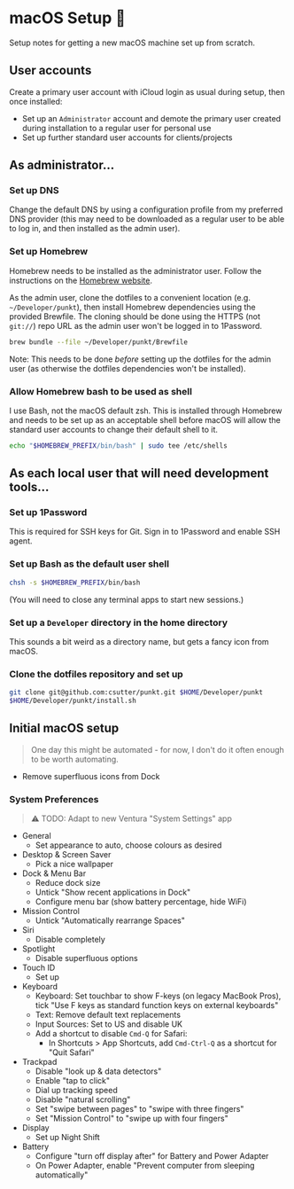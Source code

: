 # macOS Setup 🍎

Setup notes for getting a new macOS machine set up from scratch.

## User accounts

Create a primary user account with iCloud login as usual during setup, then once installed:

- Set up an `Administrator` account and demote the primary user created during installation to a
  regular user for personal use
- Set up further standard user accounts for clients/projects

## As administrator...
### Set up DNS

Change the default DNS by using a configuration profile from my preferred DNS provider (this may
need to be downloaded as a regular user to be able to log in, and then installed as the admin user).

### Set up Homebrew

Homebrew needs to be installed as the administrator user. Follow the instructions on the
[Homebrew website](https://brew.sh).

As the admin user, clone the dotfiles to a convenient location (e.g. `~/Developer/punkt`), then
install Homebrew dependencies using the provided Brewfile. The cloning should be done using the
HTTPS (not `git://`) repo URL as the admin user won't be logged in to 1Password.

```bash
brew bundle --file ~/Developer/punkt/Brewfile
```

Note: This needs to be done _before_ setting up the dotfiles for the admin user (as otherwise the
dotfiles dependencies won't be installed).

### Allow Homebrew bash to be used as shell

I use Bash, not the macOS default zsh. This is installed through Homebrew and needs to be set up as
an acceptable shell before macOS will allow the standard user accounts to change their default
shell to it.

```bash
echo "$HOMEBREW_PREFIX/bin/bash" | sudo tee /etc/shells
```

## As each local user that will need development tools...
### Set up 1Password

This is required for SSH keys for Git. Sign in to 1Password and enable SSH agent.

### Set up Bash as the default user shell

```bash
chsh -s $HOMEBREW_PREFIX/bin/bash
```

(You will need to close any terminal apps to start new sessions.)

### Set up a `Developer` directory in the home directory

This sounds a bit weird as a directory name, but gets a fancy icon from macOS.

### Clone the dotfiles repository and set up

```bash
git clone git@github.com:csutter/punkt.git $HOME/Developer/punkt
$HOME/Developer/punkt/install.sh
```

## Initial macOS setup

> One day this might be automated - for now, I don't do it often enough to be worth automating.

- Remove superfluous icons from Dock

### System Preferences

> ⚠️ TODO: Adapt to new Ventura "System Settings" app

- General
  - Set appearance to auto, choose colours as desired
- Desktop & Screen Saver
  - Pick a nice wallpaper
- Dock & Menu Bar
  - Reduce dock size
  - Untick "Show recent applications in Dock"
  - Configure menu bar (show battery percentage, hide WiFi)
- Mission Control
  - Untick "Automatically rearrange Spaces"
- Siri
  - Disable completely
- Spotlight
  - Disable superfluous options
- Touch ID
  - Set up
- Keyboard
  - Keyboard: Set touchbar to show F-keys (on legacy MacBook Pros),
    tick "Use F keys as standard function keys on external keyboards"
  - Text: Remove default text replacements
  - Input Sources: Set to US and disable UK
  - Add a shortcut to disable `Cmd-Q` for Safari:
    - In Shortcuts > App Shortcuts, add `Cmd-Ctrl-Q` as a shortcut for "Quit Safari"
- Trackpad
  - Disable "look up & data detectors"
  - Enable "tap to click"
  - Dial up tracking speed
  - Disable "natural scrolling"
  - Set "swipe between pages" to "swipe with three fingers"
  - Set "Mission Control" to "swipe up with four fingers"
- Display
  - Set up Night Shift
- Battery
  - Configure "turn off display after" for Battery and Power Adapter
  - On Power Adapter, enable "Prevent computer from sleeping automatically"
